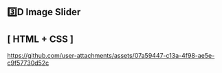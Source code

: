 3️⃣D Image Slider
-----------------------
[ HTML + CSS ]
-------
https://github.com/user-attachments/assets/07a59447-c13a-4f98-ae5e-c9f57730d52c

